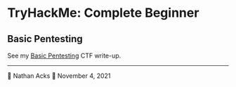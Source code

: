 # TryHackMe: Complete Beginner

## Basic Pentesting

See my [Basic Pentesting](../notes/tryhackme-basic-pentesting.md) CTF write-up.

- - - -

👤 Nathan Acks
📅 November 4, 2021
